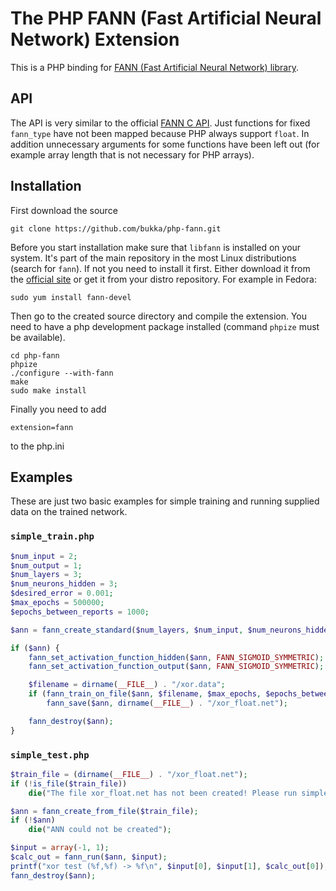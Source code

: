 # The PHP FANN (Fast Artificial Neural Network) Extension

This is a PHP binding for [FANN (Fast Artificial Neural Network) library](http://leenissen.dk/fann/wp/).

## API

The API is very similar to the official [FANN C API](http://leenissen.dk/fann/html/files/fann-h.html). Just functions for fixed `fann_type` have not been mapped because PHP always support `float`. In addition unnecessary arguments for some functions have been left out (for example array length that is not necessary for PHP arrays).

## Installation

First download the source
```
git clone https://github.com/bukka/php-fann.git
```

Before you start installation make sure that `libfann` is installed on your system. It's part of the main repository in the most Linux distributions (search for `fann`). If not you need to install it first. Either download it from the [official site](http://leenissen.dk/fann/wp/) or get it from your distro repository. For example in Fedora:
```
sudo yum install fann-devel
```
Then go to the created source directory and compile the extension. You need to have a php development package installed (command `phpize` must be available).
```
cd php-fann
phpize
./configure --with-fann
make
sudo make install
```

Finally you need to add
```
extension=fann
```
to the php.ini

## Examples

These are just two basic examples for simple training and running supplied data on the trained network.

### `simple_train.php`

```php
$num_input = 2;
$num_output = 1;
$num_layers = 3;
$num_neurons_hidden = 3;
$desired_error = 0.001;
$max_epochs = 500000;
$epochs_between_reports = 1000;

$ann = fann_create_standard($num_layers, $num_input, $num_neurons_hidden, $num_output);

if ($ann) {
    fann_set_activation_function_hidden($ann, FANN_SIGMOID_SYMMETRIC);
    fann_set_activation_function_output($ann, FANN_SIGMOID_SYMMETRIC);

    $filename = dirname(__FILE__) . "/xor.data";
    if (fann_train_on_file($ann, $filename, $max_epochs, $epochs_between_reports, $desired_error))
        fann_save($ann, dirname(__FILE__) . "/xor_float.net");

    fann_destroy($ann);
}
```
### `simple_test.php`

```php
$train_file = (dirname(__FILE__) . "/xor_float.net");
if (!is_file($train_file))
    die("The file xor_float.net has not been created! Please run simple_train.php to generate it");

$ann = fann_create_from_file($train_file);
if (!$ann)
	die("ANN could not be created");

$input = array(-1, 1);
$calc_out = fann_run($ann, $input);
printf("xor test (%f,%f) -> %f\n", $input[0], $input[1], $calc_out[0]);
fann_destroy($ann);
```
